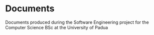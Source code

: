 # Documents
Documents produced during the Software Engineering project for the Computer Science BSc at the University of Padua
